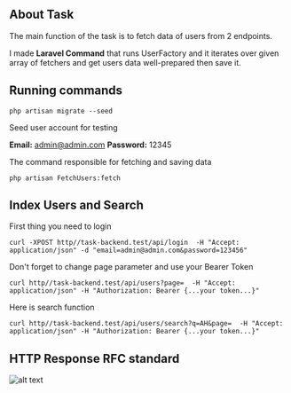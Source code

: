 ## About Task

The main function of the task is to fetch data of users from 2 endpoints.

I made **Laravel Command** that runs UserFactory and it iterates over given array of fetchers and get users data well-prepared then save it.

## Running commands

```
php artisan migrate --seed
```

Seed user account for testing

**Email:** admin@admin.com
**Password:** 12345


The command responsible for fetching and saving data

```
php artisan FetchUsers:fetch
```


## Index Users and Search

First thing you need to login

```
curl -XPOST http//task-backend.test/api/login  -H "Accept: application/json" -d "email=admin@admin.com&password=123456"
```

Don't forget to change page parameter and use your Bearer Token

```
curl http//task-backend.test/api/users?page=  -H "Accept: application/json" -H "Authorization: Bearer {...your token...}"
```

Here is search function

```
curl http//task-backend.test/api/users/search?q=AH&page=  -H "Accept: application/json" -H "Authorization: Bearer {...your token...}" 
```


## HTTP Response RFC standard


![alt text](https://github.com/rixtrayker/task-backend/blob/master/rfc-mindmap.jpg?raw=true)
